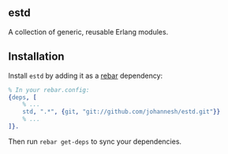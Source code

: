 ## estd

A collection of generic, reusable Erlang modules.



## Installation

Install `estd` by adding it as a [rebar](https://github.com/basho/rebar)
dependency:

```erlang
% In your rebar.config:
{deps, [
    % ...
    std, ".*", {git, "git://github.com/johannesh/estd.git"}}
    % ...
]}.
```

Then run `rebar get-deps` to sync your dependencies.
